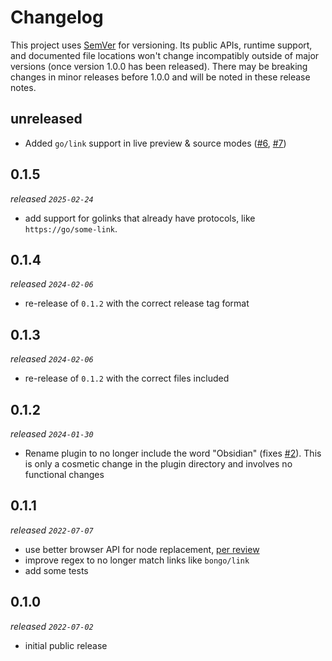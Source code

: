 # Changelog

This project uses [SemVer](https://semver.org/) for versioning. Its public APIs, runtime support, and documented file locations won't change incompatibly outside of major versions (once version 1.0.0 has been released). There may be breaking changes in minor releases before 1.0.0 and will be noted in these release notes.

## unreleased

- Added `go/link` support in live preview & source modes ([#6](https://github.com/xavdid/obsidian-golinks/pull/6), [#7](https://github.com/xavdid/obsidian-golinks/pull/7))

## 0.1.5

_released `2025-02-24`_

- add support for golinks that already have protocols, like `https://go/some-link`.

## 0.1.4

_released `2024-02-06`_

- re-release of `0.1.2` with the correct release tag format

## 0.1.3

_released `2024-02-06`_

- re-release of `0.1.2` with the correct files included

## 0.1.2

_released `2024-01-30`_

- Rename plugin to no longer include the word "Obsidian" (fixes [#2](https://github.com/xavdid/obsidian-golinks/issues/2)). This is only a cosmetic change in the plugin directory and involves no functional changes

## 0.1.1

_released `2022-07-07`_

- use better browser API for node replacement, [per review](https://github.com/obsidianmd/obsidian-releases/pull/1035#issuecomment-1177017484)
- improve regex to no longer match links like `bongo/link`
- add some tests

## 0.1.0

_released `2022-07-02`_

- initial public release
